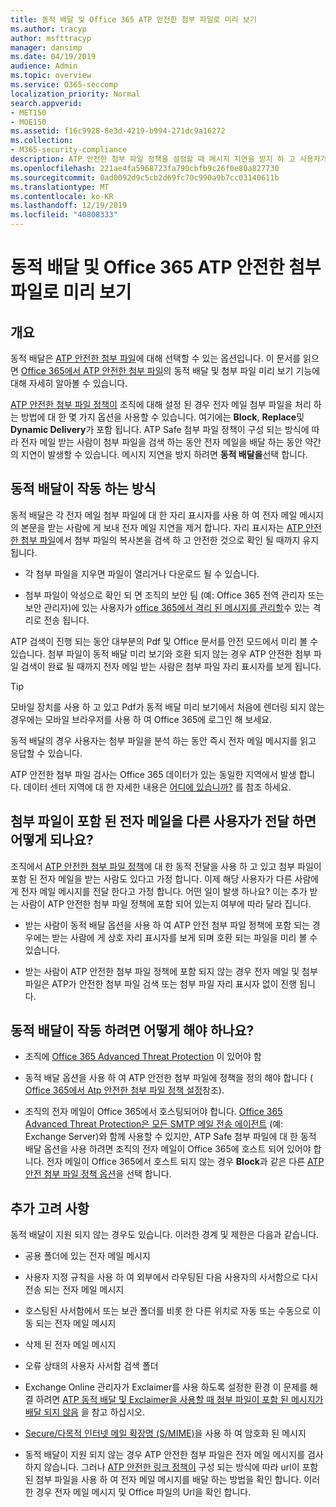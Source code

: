 ```yaml
---
title: 동적 배달 및 Office 365 ATP 안전한 첨부 파일로 미리 보기
ms.author: tracyp
author: msfttracyp
manager: dansimp
ms.date: 04/19/2019
audience: Admin
ms.topic: overview
ms.service: O365-seccomp
localization_priority: Normal
search.appverid:
- MET150
- MOE150
ms.assetid: f16c9928-8e3d-4219-b994-271dc9a16272
ms.collection:
- M365-security-compliance
description: ATP 안전한 첨부 파일 정책을 설정할 때 메시지 지연을 방지 하 고 사용자가 검색 중인 첨부 파일을 미리 볼 수 있도록 동적 전달을 선택 합니다.
ms.openlocfilehash: 221ae4fa5968723fa790cbfb9c26f0e80a827730
ms.sourcegitcommit: 0ad0092d9c5cb2d69fc70c990a9b7cc03140611b
ms.translationtype: MT
ms.contentlocale: ko-KR
ms.lasthandoff: 12/19/2019
ms.locfileid: "40808333"
---
```

# <a name="dynamic-delivery-and-previewing-with-office-365-atp-safe-attachments"></a>동적 배달 및 Office 365 ATP 안전한 첨부 파일로 미리 보기

## <a name="overview"></a>개요

동적 배달은 [ATP 안전한 첨부 파일](atp-safe-attachments.md)에 대해 선택할 수 있는 옵션입니다. 이 문서를 읽으면 [Office 365에서 ATP 안전한 첨부 파일](atp-safe-attachments.md)의 동적 배달 및 첨부 파일 미리 보기 기능에 대해 자세히 알아볼 수 있습니다.

[ATP 안전한 첨부 파일 정책이](set-up-atp-safe-attachments-policies.md) 조직에 대해 설정 된 경우 전자 메일 첨부 파일을 처리 하는 방법에 대 한 몇 가지 옵션을 사용할 수 있습니다. 여기에는 **Block**, **Replace**및 **Dynamic Delivery**가 포함 됩니다. ATP Safe 첨부 파일 정책이 구성 되는 방식에 따라 전자 메일 받는 사람이 첨부 파일을 검색 하는 동안 전자 메일을 배달 하는 동안 약간의 지연이 발생할 수 있습니다. 메시지 지연을 방지 하려면 **동적 배달을**선택 합니다.

## <a name="how-dynamic-delivery-works"></a>동적 배달이 작동 하는 방식

동적 배달은 각 전자 메일 첨부 파일에 대 한 자리 표시자를 사용 하 여 전자 메일 메시지의 본문을 받는 사람에 게 보내 전자 메일 지연을 제거 합니다. 자리 표시자는 [ATP 안전한 첨부 파일](atp-safe-attachments.md)에서 첨부 파일의 복사본을 검색 하 고 안전한 것으로 확인 될 때까지 유지 됩니다.

- 각 첨부 파일을 지우면 파일이 열리거나 다운로드 될 수 있습니다.

- 첨부 파일이 악성으로 확인 되 면 조직의 보안 팀 (예: Office 365 전역 관리자 또는 보안 관리자)에 있는 사용자가 [office 365에서 격리 된 메시지를 관리할](manage-quarantined-messages-and-files.md)수 있는 격리로 전송 됩니다.

ATP 검색이 진행 되는 동안 대부분의 Pdf 및 Office 문서를 안전 모드에서 미리 볼 수 있습니다. 첨부 파일이 동적 배달 미리 보기와 호환 되지 않는 경우 ATP 안전한 첨부 파일 검색이 완료 될 때까지 전자 메일 받는 사람은 첨부 파일 자리 표시자를 보게 됩니다.

> [!TIP]
> 모바일 장치를 사용 하 고 있고 Pdf가 동적 배달 미리 보기에서 처음에 렌더링 되지 않는 경우에는 모바일 브라우저를 사용 하 여 Office 365에 로그인 해 보세요.

동적 배달의 경우 사용자는 첨부 파일을 분석 하는 동안 즉시 전자 메일 메시지를 읽고 응답할 수 있습니다.

ATP 안전한 첨부 파일 검사는 Office 365 데이터가 있는 동일한 지역에서 발생 합니다. 데이터 센터 지역에 대 한 자세한 내용은 [어디에 있습니까?](https://products.office.com/where-is-your-data-located?geo=All) 를 참조 하세요.

## <a name="what-happens-when-someone-forwards-an-email-that-contains-an-attachment"></a>첨부 파일이 포함 된 전자 메일을 다른 사용자가 전달 하면 어떻게 되나요?

조직에서 [ATP 안전한 첨부 파일 정책](set-up-atp-safe-attachments-policies.md)에 대 한 동적 전달을 사용 하 고 있고 첨부 파일이 포함 된 전자 메일을 받는 사람도 있다고 가정 합니다. 이제 해당 사용자가 다른 사람에 게 전자 메일 메시지를 전달 한다고 가정 합니다. 어떤 일이 발생 하나요? 이는 추가 받는 사람이 ATP 안전한 첨부 파일 정책에 포함 되어 있는지 여부에 따라 달라 집니다.

- 받는 사람이 동적 배달 옵션을 사용 하 여 ATP 안전 첨부 파일 정책에 포함 되는 경우에는 받는 사람에 게 상호 자리 표시자를 보게 되며 호환 되는 파일을 미리 볼 수 있습니다.

- 받는 사람이 ATP 안전한 첨부 파일 정책에 포함 되지 않는 경우 전자 메일 및 첨부 파일은 ATP가 안전한 첨부 파일 검색 또는 첨부 파일 자리 표시자 없이 진행 됩니다.

## <a name="whats-required-for-dynamic-delivery-to-work"></a>동적 배달이 작동 하려면 어떻게 해야 하나요?

- 조직에 [Office 365 Advanced Threat Protection](office-365-atp.md) 이 있어야 함

- 동적 배달 옵션을 사용 하 여 ATP 안전한 첨부 파일에 정책을 정의 해야 합니다 ( [Office 365에서 Atp 안전한 첨부 파일 정책 설정](set-up-atp-safe-attachments-policies.md)참조).

- 조직의 전자 메일이 Office 365에서 호스팅되어야 합니다. [Office 365 Advanced Threat Protection은 모든 SMTP 메일 전송 에이전트](https://docs.microsoft.com/office365/servicedescriptions/office-365-advanced-threat-protection-service-description#requirements-for-office-365-advanced-threat-protection-atp) (예: Exchange Server)와 함께 사용할 수 있지만, ATP Safe 첨부 파일에 대 한 동적 배달 옵션을 사용 하려면 조직의 전자 메일이 Office 365에 호스트 되어 있어야 합니다. 전자 메일이 Office 365에서 호스트 되지 않는 경우 **Block**과 같은 다른 [ATP 안전 첨부 파일 정책 옵션](set-up-atp-safe-attachments-policies.md#step-3-learn-about-atp-safe-attachments-policy-options)을 선택 합니다.

## <a name="additional-considerations"></a>추가 고려 사항

동적 배달이 지원 되지 않는 경우도 있습니다. 이러한 경계 및 제한은 다음과 같습니다.

- 공용 폴더에 있는 전자 메일 메시지

- 사용자 지정 규칙을 사용 하 여 외부에서 라우팅된 다음 사용자의 사서함으로 다시 전송 되는 전자 메일 메시지

- 호스팅된 사서함에서 또는 보관 폴더를 비롯 한 다른 위치로 자동 또는 수동으로 이동 되는 전자 메일 메시지

- 삭제 된 전자 메일 메시지

- 오류 상태의 사용자 사서함 검색 폴더

- Exchange Online 관리자가 Exclaimer를 사용 하도록 설정한 환경 이 문제를 해결 하려면 [ATP 동적 배달 및 Exclaimer을 사용할 때 첨부 파일이 포함 된 메시지가 배달 되지 않음](https://support.microsoft.com/help/4014438/messages-with-attachments-are-not-delivered-when-atp-dynamic-delivery) 을 참고 하십시오.

- [Secure/다목적 인터넷 메일 확장명 (S/MIME)](s-mime-for-message-signing-and-encryption.md)을 사용 하 여 암호화 된 메시지

- 동적 배달이 지원 되지 않는 경우 ATP 안전한 첨부 파일은 전자 메일 메시지를 검사 하지 않습니다. 그러나 [ATP 안전한 링크 정책이](set-up-atp-safe-links-policies.md) 구성 되는 방식에 따라 url이 포함 된 첨부 파일을 사용 하 여 전자 메일 메시지를 배달 하는 방법을 확인 합니다. 이러한 경우 전자 메일 메시지 및 Office 파일의 Url을 확인 합니다.
